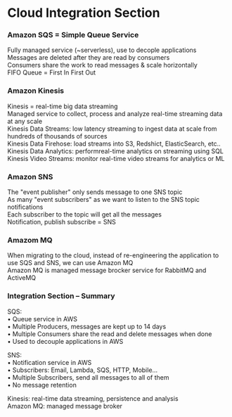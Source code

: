 # Cloud Integration Section

### Amazon SQS = Simple Queue Service  
Fully managed service (~serverless), use to decople applications  
Messages are deleted after they are read by consumers  
Consumers share the work to read messages & scale horizontally   
FIFO Queue = First In First Out  

### Amazon Kinesis
Kinesis = real-time big data streaming  
Managed service to collect, process and analyze real-time streaming data at any scale  
Kinesis Data Streams: low latency streaming to ingest data at scale from hundreds of thousands of sources  
Kinesis Data Firehose: load streams into S3, Redshict, ElasticSearch, etc..  
Kinesis Data Analytics: performreal-time analytics on streaming using SQL  
Kinesis Video Streams: monitor real-time video streams for analytics or ML  

### Amazon SNS 
The "event publisher" only sends message to one SNS topic   
As many "event subscribers" as we want to listen to the SNS topic notifications  
Each subscriber to the topic will get all the messages  
Notification, publish subscribe = SNS   

### Amazom MQ
When migrating to the cloud, instead of re-engineering the application to use SQS and SNS, we can use Amazon MQ    
Amazon MQ is managed message brocker service for RabbitMQ and ActiveMQ    

### Integration Section – Summary    
SQS:    
• Queue service in AWS   
• Multiple Producers, messages are kept up to 14 days  
• Multiple Consumers share the read and delete messages when done  
• Used to decouple applications in AWS  

SNS:  
• Notification service in AWS    
• Subscribers: Email, Lambda, SQS, HTTP, Mobile…  
• Multiple Subscribers, send all messages to all of them  
• No message retention  

Kinesis: real-time data streaming, persistence and analysis  
Amazon MQ: managed message broker  
